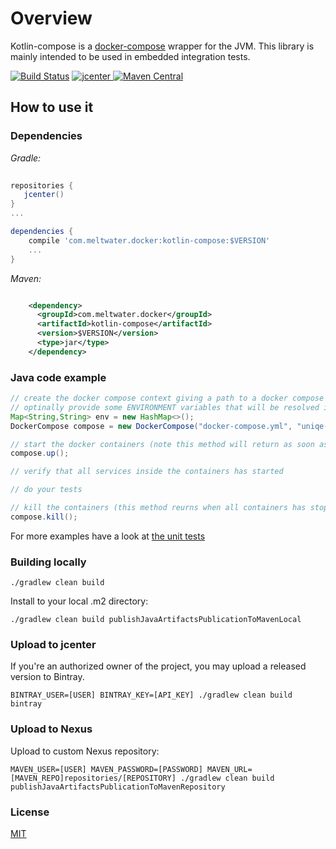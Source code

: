 # Overview

Kotlin-compose is a [docker-compose](https://docs.docker.com/compose/) wrapper for the JVM.
This library is mainly intended to be used in embedded integration tests. 

[![Build Status](https://travis-ci.org/meltwater/kotlin-compose.svg?branch=master)](https://travis-ci.org/meltwater/kotlin-compose)
[![jcenter](https://api.bintray.com/packages/meltwater/opensource/kotlin-compose/images/download.svg) ](https://bintray.com/meltwater/opensource/kotlin-compose/_latestVersion)
[![Maven Central](https://maven-badges.herokuapp.com/maven-central/com.meltwater.docker/kotlin-compose/badge.svg?style=plastic)](https://maven-badges.herokuapp.com/maven-central/com.meltwater.docker/kotlin-compose)

## How to use it

### Dependencies

*Gradle:*

```groovy
    
repositories {
   jcenter()
}
...

dependencies {
    compile 'com.meltwater.docker:kotlin-compose:$VERSION'
    ...
}
```
       
*Maven:*

```xml  

    <dependency>
      <groupId>com.meltwater.docker</groupId>
      <artifactId>kotlin-compose</artifactId>
      <version>$VERSION</version>
      <type>jar</type>
    </dependency>
```

### Java code example
```java
// create the docker compose context giving a path to a docker compose yaml file, a machine uniqe prefix and 
// optinally provide some ENVIRONMENT variables that will be resolved in the yaml file
Map<String,String> env = new HashMap<>();
DockerCompose compose = new DockerCompose("docker-compose.yml", "uniqe-namespace", env);

// start the docker containers (note this method will return as soon as all containers are running)
compose.up();

// verify that all services inside the containers has started

// do your tests

// kill the containers (this method reurns when all containers has stopped)
compose.kill();
```


For more examples have a look at [the unit tests](src/test)


### Building locally

    ./gradlew clean build
    
Install to your local .m2 directory:

    ./gradlew clean build publishJavaArtifactsPublicationToMavenLocal
 
### Upload to jcenter

If you're an authorized owner of the project, you may upload a released version to Bintray.

    BINTRAY_USER=[USER] BINTRAY_KEY=[API_KEY] ./gradlew clean build bintray
    
### Upload to Nexus

Upload to custom Nexus repository:

    MAVEN_USER=[USER] MAVEN_PASSWORD=[PASSWORD] MAVEN_URL=[MAVEN_REPO]repositories/[REPOSITORY] ./gradlew clean build publishJavaArtifactsPublicationToMavenRepository
    
### License
[MIT](LICENSE.txt)

